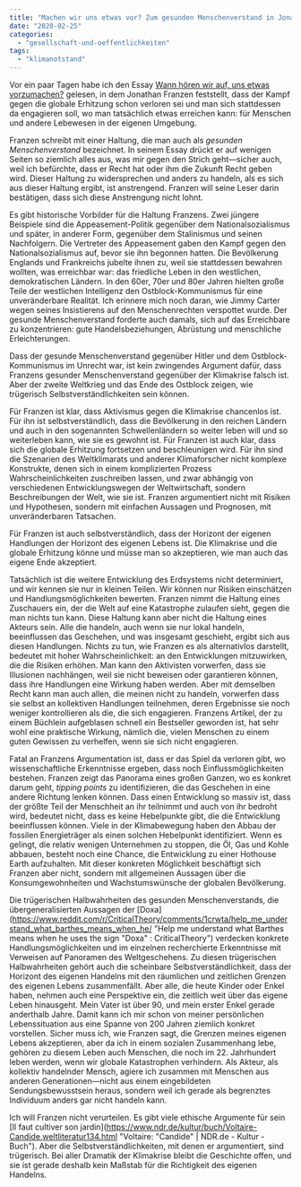 ```yaml
---
title: "Machen wir uns etwas vor? Zum gesunden Menschenverstand in Jonathan Franzens Version"
date: "2020-02-25"
categories: 
  - "gesellschaft-und-oeffentlichkeiten"
tags: 
  - "klimanotstand"
---
```


Vor ein paar Tagen habe ich den Essay [Wann hören wir auf, uns etwas vorzumachen?](https://www.rowohlt.de/buch/jonathan-franzen-wann-hoeren-wir-auf-uns-etwas-vorzumachen.html "Franzen, Wann hören wir auf, uns etwas vorzumachen? (e-Book) - Rowohlt") gelesen, in dem Jonathan Franzen feststellt, dass der Kampf gegen die globale Erhitzung schon verloren sei und man sich stattdessen da engagieren soll, wo man tatsächlich etwas erreichen kann: für Menschen und andere Lebewesen in der eigenen Umgebung.

Franzen schreibt mit einer Haltung, die man auch als _gesunden Menschenverstand_ bezeichnet. In seinem Essay drückt er auf wenigen Seiten so ziemlich alles aus, was mir gegen den Strich geht—sicher auch, weil ich befürchte, dass er Recht hat oder ihm die Zukunft Recht geben wird. Dieser Haltung zu widersprechen und anders zu handeln, als es sich aus dieser Haltung ergibt, ist anstrengend. Franzen will seine Leser darin bestätigen, dass sich diese Anstrengung nicht lohnt.

Es gibt historische Vorbilder für die Haltung Franzens. Zwei jüngere Beispiele sind die Appeasement-Politik gegenüber dem Nationalsozialismus und später, in anderer Form, gegenüber dem Stalinismus und seinen Nachfolgern. Die Vertreter des Appeasement gaben den Kampf gegen den Nationalsozialismus auf, bevor sie ihn begonnen hatten. Die Bevölkerung Englands und Frankreichs jubelte ihnen zu, weil sie stattdessen bewahren wollten, was erreichbar war: das friedliche Leben in den westlichen, demokratischen Ländern. In den 60er, 70er und 80er Jahren hielten große Teile der westlichen Intelligenz den Ostblock-Kommunismus für eine unveränderbare Realität. Ich erinnere mich noch daran, wie Jimmy Carter wegen seines Insistierens auf den Menschenrechten verspottet wurde. Der gesunde Menschenverstand forderte auch damals, sich auf das Erreichbare zu konzentrieren: gute Handelsbeziehungen, Abrüstung und menschliche Erleichterungen.

Dass der gesunde Menschenverstand gegenüber Hitler und dem Ostblock-Kommunismus im Unrecht war, ist kein zwingendes Argument dafür, dass Franzens gesunder Menschenverstand gegenüber der Klimakrise falsch ist. Aber der zweite Weltkrieg und das Ende des Ostblock zeigen, wie trügerisch Selbstverständlichkeiten sein können.

Für Franzen ist klar, dass Aktivismus gegen die Klimakrise chancenlos ist. Für ihn ist selbstverständlich, dass die Bevölkerung in den reichen Ländern und auch in den sogenannten Schwellenländern so weiter leben will und so weiterleben kann, wie sie es gewohnt ist. Für Franzen ist auch klar, dass sich die globale Erhitzung fortsetzen und beschleunigen wird. Für ihn sind die Szenarien des Weltklimarats und anderer Klimaforscher nicht komplexe Konstrukte, denen sich in einem komplizierten Prozess Wahrscheinlichkeiten zuschreiben lassen, und zwar abhängig von verschiedenen Entwicklungswegen der Weltwirtschaft, sondern Beschreibungen der Welt, wie sie ist. Franzen argumentiert nicht mit Risiken und Hypothesen, sondern mit einfachen Aussagen und Prognosen, mit unveränderbaren Tatsachen.

Für Franzen ist auch selbstverständlich, dass der Horizont der eigenen Handlungen der Horizont des eigenen Lebens ist. Die Klimakrise und die globale Erhitzung könne und müsse man so akzeptieren, wie man auch das eigene Ende akzeptiert.

Tatsächlich ist die weitere Entwicklung des Erdsystems nicht determiniert, und wir kennen sie nur in kleinen Teilen. Wir können nur Risiken einschätzen und Handlungsmöglichkeiten bewerten. Franzen nimmt die Haltung eines Zuschauers ein, der die Welt auf eine Katastrophe zulaufen sieht, gegen die man nichts tun kann. Diese Haltung kann aber nicht die Haltung eines Akteurs sein. Alle die handeln, auch wenn sie nur lokal handeln, beeinflussen das Geschehen, und was insgesamt geschieht, ergibt sich aus diesen Handlungen. Nichts zu tun, wie Franzen es als alternativlos darstellt, bedeutet mit hoher Wahrscheinlichkeit: an den Entwicklungen mitzuwirken, die die Risiken erhöhen. Man kann den Aktivisten vorwerfen, dass sie Illusionen nachhängen, weil sie nicht beweisen oder garantieren können, dass ihre Handlungen eine Wirkung haben werden. Aber mit demselben Recht kann man auch allen, die meinen nicht zu handeln, vorwerfen dass sie selbst an kollektiven Handlungen teilnehmen, deren Ergebnisse sie noch weniger kontrollieren als die, die sich engagieren. Franzens Artikel, der zu einem Büchlein aufgeblasen schnell ein Bestseller geworden ist, hat sehr wohl eine praktische Wirkung, nämlich die, vielen Menschen zu einem guten Gewissen zu verhelfen, wenn sie sich nicht engagieren.

Fatal an Franzens Argumentation ist, dass er das Spiel da verloren gibt, wo wissenschaftliche Erkenntnisse ergeben, dass noch Einflussmöglichkeiten bestehen. Franzen zeigt das Panorama eines großen Ganzen, wo es konkret darum geht, _tipping points_ zu identifizieren, die das Geschehen in eine andere Richtung lenken können. Dass einen Entwicklung so massiv ist, dass der größte Teil der Menschheit an ihr teilnimmt und auch von ihr bedroht wird, bedeutet nicht, dass es keine Hebelpunkte gibt, die die Entwicklung beeinflussen können. Viele in der Klimabewegung haben den Abbau der fossilen Energieträger als einen solchen Hebelpunkt identifiziert. Wenn es gelingt, die relativ wenigen Unternehmen zu stoppen, die Öl, Gas und Kohle abbauen, besteht noch eine Chance, die Entwicklung zu einer Hothouse Earth aufzuhalten. Mit dieser konkreten Möglichkeit beschäftigt sich Franzen aber nicht, sondern mit allgemeinen Aussagen über die Konsumgewohnheiten und Wachstumswünsche der globalen Bevölkerung.

Die trügerischen Halbwahrheiten des gesunden Menschenverstands, die übergeneralisierten Aussagen der [Doxa](https://www.reddit.com/r/CriticalTheory/comments/1crwta/help_me_understand_what_barthes_means_when_he/ "Help me understand what Barthes means when he uses the sign "Doxa" : CriticalTheory") verdecken konkrete Handlungsmöglichkeiten und im einzelnen recherchierte Erkenntnisse mit Verweisen auf Panoramen des Weltgeschehens. Zu diesen trügerischen Halbwahrheiten gehört auch die scheinbare Selbstverständlichkeit, dass der Horizont des eigenen Handelns mit den räumlichen und zeitlichen Grenzen des eigenen Lebens zusammenfällt. Aber alle, die heute Kinder oder Enkel haben, nehmen auch eine Perspektive ein, die zeitlich weit über das eigene Leben hinausgeht. Mein Vater ist über 90, und mein erster Enkel gerade anderthalb Jahre. Damit kann ich mir schon von meiner persönlichen Lebenssituation aus eine Spanne von 200 Jahren ziemlich konkret vorstellen. Sicher muss ich, wie Franzen sagt, die Grenzen meines eigenen Lebens akzeptieren, aber da ich in einem sozialen Zusammenhang lebe, gehören zu diesem Leben auch Menschen, die noch im 22. Jahrhundert leben werden, wenn wir globale Katastrophen verhindern. Als Akteur, als kollektiv handelnder Mensch, agiere ich zusammen mit Menschen aus anderen Generationen—nicht aus einem eingebildeten Sendungsbewusstsein heraus, sondern weil ich gerade als begrenztes Individuum anders gar nicht handeln kann.

Ich will Franzen nicht verurteilen. Es gibt viele ethische Argumente für sein [Il faut cultiver son jardin](https://www.ndr.de/kultur/buch/Voltaire-Candide,weltliteratur134.html "Voltaire: "Candide" | NDR.de - Kultur - Buch"). Aber die Selbstverständlichkeiten, mit denen er argumentiert, sind trügerisch. Bei aller Dramatik der Klimakrise bleibt die Geschichte offen, und sie ist gerade deshalb kein Maßstab für die Richtigkeit des eigenen Handelns.
